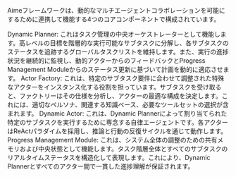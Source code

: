 Aimeフレームワークは、動的なマルチエージェントコラボレーションを可能にするために連携して機能する4つのコアコンポーネントで構成されています。

Dynamic Planner: これはタスク管理の中央オーケストレーターとして機能します。高レベルの目標を階層的な実行可能なサブタスクに分解し、各サブタスクのステータスを追跡するグローバルタスクリストを維持します。また、実行の進捗状況を継続的に監視し、動的アクターからのフィードバックとProgress Management Moduleからのステータス更新に基づいて計画を動的に適応させます。
Actor Factory: これは、特定のサブタスク要件に合わせて調整された特殊なアクターをインスタンス化する役割を担っています。サブタスクを受け取ると、ファクトリーはその仕様を分析し、アクターの最適な構成を決定します。これには、適切なペルソナ、関連する知識ベース、必要なツールセットの選択が含まれます。
Dynamic Actor: これは、Dynamic Plannerによって割り当てられた特定のサブタスクを実行するために専念する自律エージェントです。各アクターはReActパラダイムを採用し、推論と行動の反復サイクルを通じて動作します。
Progress Management Module: これは、システム全体の調整のための共有メモリおよび中央状態として機能します。タスク階層全体とすべてのサブタスクのリアルタイムステータスを構造化して表現します。これにより、Dynamic Plannerとすべてのアクター間で一貫した進捗理解が保証されます。